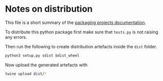 # Notes on distribution

This file is a short summary of the [packaging projects documentation](https://packaging.python.org/tutorials/packaging-projects/).

To distribute this python package first make sure that ```tests.py``` is not raising any errors.

Then run the following to create distribution artefacts inside the ```dist``` folder.

```bash
python3 setup.py sdist bdist_wheel
```

Now upload the generated artefacts with

```bash
twine upload dist/*
```

